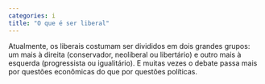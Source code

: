 ```yaml
---
categories: i
title: "O que é ser liberal"
---
```

Atualmente, os liberais costumam ser divididos em dois grandes grupos: um mais à direita (conservador, neoliberal ou libertário) e outro mais à esquerda (progressista ou igualitário). E muitas vezes o debate passa mais por questões econômicas do que por questões políticas.